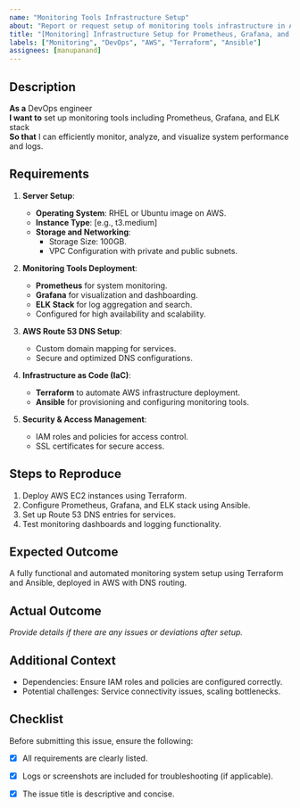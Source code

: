 ```yaml
---
name: "Monitoring Tools Infrastructure Setup"
about: "Report or request setup of monitoring tools infrastructure in AWS."
title: "[Monitoring] Infrastructure Setup for Prometheus, Grafana, and ELK Stack"
labels: ["Monitoring", "DevOps", "AWS", "Terraform", "Ansible"]
assignees: [manupanand]
---
```


## Description

**As a** DevOps engineer  
**I want to** set up monitoring tools including Prometheus, Grafana, and ELK stack  
**So that** I can efficiently monitor, analyze, and visualize system performance and logs.

## Requirements

1. **Server Setup**:
   - **Operating System**: RHEL or Ubuntu image on AWS.
   - **Instance Type**: [e.g., t3.medium]
   - **Storage and Networking**:
     - Storage Size: 100GB.
     - VPC Configuration with private and public subnets.

2. **Monitoring Tools Deployment**:
   - **Prometheus** for system monitoring.
   - **Grafana** for visualization and dashboarding.
   - **ELK Stack** for log aggregation and search.
   - Configured for high availability and scalability.

3. **AWS Route 53 DNS Setup**:
   - Custom domain mapping for services.
   - Secure and optimized DNS configurations.

4. **Infrastructure as Code (IaC)**:
   - **Terraform** to automate AWS infrastructure deployment.
   - **Ansible** for provisioning and configuring monitoring tools.

5. **Security & Access Management**:
   - IAM roles and policies for access control.
   - SSL certificates for secure access.

## Steps to Reproduce

1. Deploy AWS EC2 instances using Terraform.
2. Configure Prometheus, Grafana, and ELK stack using Ansible.
3. Set up Route 53 DNS entries for services.
4. Test monitoring dashboards and logging functionality.

## Expected Outcome

A fully functional and automated monitoring system setup using Terraform and Ansible, deployed in AWS with DNS routing.

## Actual Outcome

_Provide details if there are any issues or deviations after setup._

## Additional Context

- Dependencies: Ensure IAM roles and policies are configured correctly.
- Potential challenges: Service connectivity issues, scaling bottlenecks.

## Checklist

Before submitting this issue, ensure the following:
- [x] All requirements are clearly listed.
- [x] Logs or screenshots are included for troubleshooting (if applicable).
- [x] The issue title is descriptive and concise.



